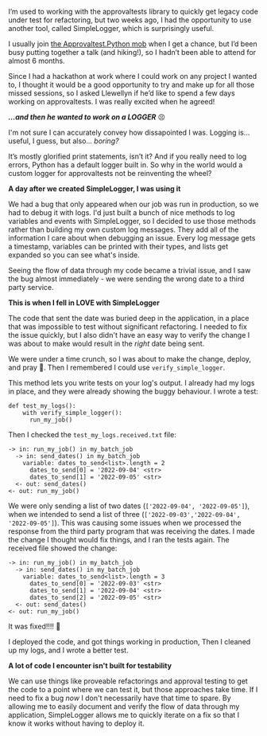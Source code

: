 I’m used to working with the approvaltests library to quickly get legacy code under test for refactoring, but two weeks ago, I had the opportunity to use another tool, called SimpleLogger, which is surprisingly useful. 

I usually join [the Approvaltest.Python mob](https://github.com/approvals/ApprovalTests.Python/blob/main/docs/Contribute.md#join-our-weekly-mobbing-sessions) when I get a chance, but I’d been busy putting together a talk (and hiking!), so I hadn’t been able to attend for almost 6 months. 

Since I had a hackathon at work where I could work on any project I wanted to, I thought it would be a good opportunity to try and make up for all those missed sessions, so I asked Llewellyn if he’d like to spend a few days working on approvaltests. I was really excited when he agreed!

**_…and then he wanted to work on a LOGGER_** :persevere:

I'm not sure I can accurately convey how dissapointed I was. Logging is… useful, I guess, but also… _boring?_

It’s mostly glorified print statements, isn’t it? And if you really need to log errors, Python has a default logger built in. So why in the world would a custom logger for approvaltests not be reinventing the wheel?

**A day after we created SimpleLogger, I was using it**

We had a bug that only appeared when our job was run in production, so we had to debug it with logs. I'd just built a bunch of nice methods to log variables and events with SimpleLogger, so I decided to use those methods rather than building my own custom log messages. They add all of the information I care about when debugging an issue. Every log message gets a timestamp, variables can be printed with their types, and lists get expanded so you can see what's inside. 

Seeing the flow of data through my code became a trivial issue, and I saw the bug almost immediately - we were sending the wrong date to a third party service.

**This is when I fell in LOVE with SimpleLogger**

The code that sent the date was buried deep in the application, in a place that was impossible to test without significant refactoring. I needed to fix the issue quickly, but I also didn't have an easy way to verify the change I was about to make would result in the _right_ date being sent. 

We were under a time crunch, so I was about to make the change, deploy, and pray :pray:. Then I remembered I could use `verify_simple_logger`. 

This method lets you write tests on your log's output. I already had my logs in place, and they were already showing the buggy behaviour. I wrote a test:

```
def test_my_logs():
    with verify_simple_logger():
      run_my_job()
```

Then I checked the `test_my_logs.received.txt` file:

```
-> in: run_my_job() in my_batch_job
  -> in: send_dates() in my_batch_job
    variable: dates_to_send<list>.length = 2
      dates_to_send[0] = '2022-09-04' <str>
      dates_to_send[1] = '2022-09-05' <str>
  <- out: send_dates()
<- out: run_my_job()
```

We were only sending a list of two dates (`['2022-09-04', '2022-09-05']`), when we intended to send a list of three (`['2022-09-03','2022-09-04', '2022-09-05']`). This was causing some issues when we processed the response from the third party program that was receiving the dates. I made the change I thought would fix things, and I ran the tests again. The received file showed the change:

```
-> in: run_my_job() in my_batch_job
  -> in: send_dates() in my_batch_job
    variable: dates_to_send<list>.length = 3
      dates_to_send[0] = '2022-09-03' <str>
      dates_to_send[1] = '2022-09-04' <str>
      dates_to_send[2] = '2022-09-05' <str>
  <- out: send_dates()
<- out: run_my_job()
```

It was fixed!!!!  :tada:

I deployed the code, and got things working in production, Then I cleaned up my logs, and I wrote a better test.

**A lot of code I encounter isn't built for testability**

We can use things like proveable refactorings and approval testing to get the code to a point where we can test it, but those approaches take time. If I need to fix a bug _now_ I don't necessarily have that time to spare. By allowing me to easily document and verify the flow of data through my application, SimpleLogger allows me to quickly iterate on a fix so that I know it works without having to deploy it.
